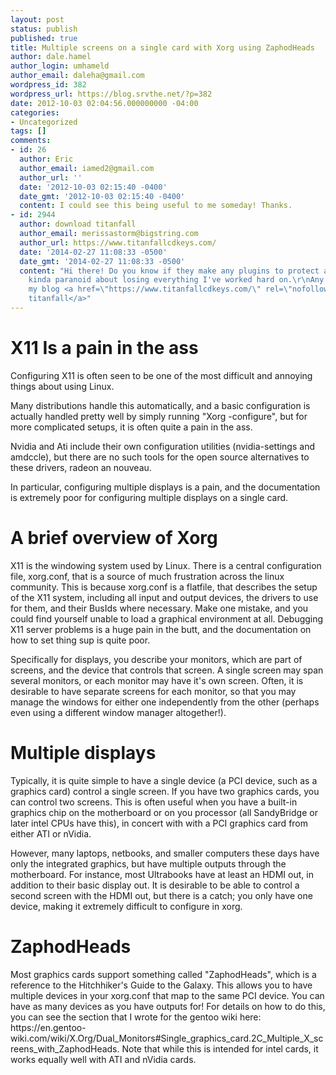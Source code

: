 ```yaml
---
layout: post
status: publish
published: true
title: Multiple screens on a single card with Xorg using ZaphodHeads
author: dale.hamel
author_login: umhameld
author_email: daleha@gmail.com
wordpress_id: 382
wordpress_url: https://blog.srvthe.net/?p=382
date: 2012-10-03 02:04:56.000000000 -04:00
categories:
- Uncategorized
tags: []
comments:
- id: 26
  author: Eric
  author_email: iamed2@gmail.com
  author_url: ''
  date: '2012-10-03 02:15:40 -0400'
  date_gmt: '2012-10-03 02:15:40 -0400'
  content: I could see this being useful to me someday! Thanks.
- id: 2944
  author: download titanfall
  author_email: merissastorm@bigstring.com
  author_url: https://www.titanfallcdkeys.com/
  date: '2014-02-27 11:08:33 -0500'
  date_gmt: '2014-02-27 11:08:33 -0500'
  content: "Hi there! Do you know if they make any plugins to protect against hackers?\r\nI'm
    kinda paranoid about losing everything I've worked hard on.\r\nAny recommendations?\r\n\r\nReview
    my blog <a href=\"https://www.titanfallcdkeys.com/\" rel=\"nofollow\">download
    titanfall</a>"
---
```

<h1>X11 Is a pain in the ass</h1>
<p>Configuring X11 is often seen to be one of the most difficult and annoying things about using Linux.</p>
<p>Many distributions handle this automatically, and a basic configuration is actually handled pretty well by simply running "Xorg -configure", but for more complicated setups, it is often quite a pain in the ass.</p>
<p>Nvidia and Ati include their own configuration utilities (nvidia-settings and amdccle), but there are no such tools for the open source alternatives to these drivers, radeon an nouveau.</p>
<p>In particular, configuring multiple displays is a pain, and the documentation is extremely poor for configuring multiple displays on a single card.</p>
<h1>A brief overview of Xorg</h1>
<p>X11 is the windowing system used by Linux. There is a central configuration file, xorg.conf, that is a source of much frustration across the linux community. This is because xorg.conf is a flatfile, that describes the setup of the X11 system, including all input and output devices, the drivers to use for them, and their BusIds where necessary. Make one mistake, and you could find yourself unable to load a graphical environment at all. Debugging X11 server problems is a huge pain in the butt, and the documentation on how to set thing sup is quite poor.</p>
<p>Specifically for displays, you describe your monitors, which are part of screens, and the device that controls that screen. A single screen may span several monitors, or each monitor may have it's own screen. Often, it is desirable to have separate screens for each monitor, so that you may manage the windows for either one independently from the other (perhaps even using a different window manager altogether!). </p>
<h1>Multiple displays</h1>
<p>Typically, it is quite simple to have a single device (a PCI device, such as a graphics card) control a single screen. If you have two graphics cards, you can control two screens. This is often useful when you have a built-in graphics chip on the motherboard or on you processor (all SandyBridge or later intel CPUs have this), in concert with with a PCI graphics card from either ATI or nVidia.</p>
<p>However, many laptops, netbooks, and smaller computers these days have only the integrated graphics, but have multiple outputs through the motherboard. For instance, most Ultrabooks have at least an HDMI out, in addition to their basic display out. It is desirable to be able to control a second screen with the HDMI out, but there is a catch; you only have one device, making it extremely difficult to configure in xorg.</p>
<h1>ZaphodHeads</h1>
<p>Most graphics cards support something called "ZaphodHeads", which is a reference to the Hitchhiker's Guide to the Galaxy. This allows you to have multiple devices in your xorg.conf that map to the same PCI device. You can have as many devices as you have outputs for! For details on how to do this, you can see the section that I wrote for the gentoo wiki here: https://en.gentoo-wiki.com/wiki/X.Org/Dual_Monitors#Single_graphics_card.2C_Multiple_X_screens_with_ZaphodHeads. Note that while this is intended for intel cards, it works equally well with ATI and nVidia cards.</p>
